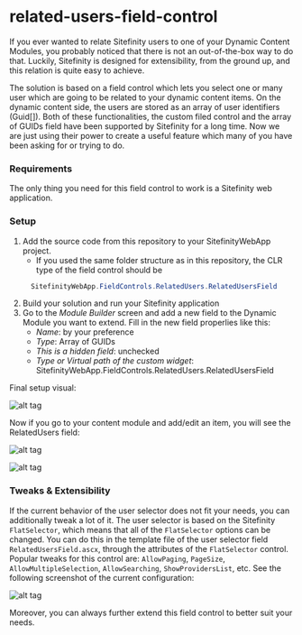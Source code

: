 # related-users-field-control
If you ever wanted to relate Sitefinity users to one of your Dynamic Content Modules, you probably noticed that there is not an out-of-the-box way to do that. Luckily, Sitefinity is designed for extensibility, from the ground up, and this relation is quite easy to achieve.

The solution is based on a field control which lets you select one or many user which are going to be related to your dynamic content items. On the dynamic content side, the users are stored as an array of user identifiers (Guid[]). Both of these functionalities, the custom filed control and the array of GUIDs field have been supported by Sitefinity for a long time. Now we are just using their power to create a useful feature which many of you have been asking for or trying to do.


### Requirements
The only thing you need for this field control to work is a Sitefinity web application.

### Setup
1. Add the source code from this repository to your SitefinityWebApp project.
    * If you used the same folder structure as in this repository, the CLR type of the field control should be 
    ```cs
      SitefinityWebApp.FieldControls.RelatedUsers.RelatedUsersField
    ```
2. Build your solution and run your Sitefinity application
3. Go to the *Module Builder* screen and add a new field to the Dynamic Module you want to extend. Fill in the new field properlies like this:
    * _Name_: by your preference
    * _Type_: Array of GUIDs
    * _This is a hidden field_: unchecked
    * _Type or Virtual path of the custom widget_: SitefinityWebApp.FieldControls.RelatedUsers.RelatedUsersField

Final setup visual:

![alt tag](https://raw.githubusercontent.com/Sitefinity-SDK/related-users-field-control/master/ReadmeResources/related-users-module-builder.PNG)

Now if you go to your content module and add/edit an item, you will see the RelatedUsers field:

![alt tag](https://raw.githubusercontent.com/Sitefinity-SDK/related-users-field-control/master/ReadmeResources/related-users-content-module-1.PNG)

![alt tag](https://raw.githubusercontent.com/Sitefinity-SDK/related-users-field-control/master/ReadmeResources/related-users-content-module-2.PNG)

### Tweaks & Extensibility 
If the current behavior of the user selector does not fit your needs, you can additionally tweak a lot of it. The user selector is based on the Sitefinity `FlatSelector`, which means that all of the `FlatSelector` options can be changed. You can do this in the template file of the user selector field `RelatedUsersField.ascx`, through the attributes of the `FlatSelector` control. Popular tweaks for this control are: `AllowPaging`, `PageSize`, `AllowMultipleSelection`, `AllowSearching`, `ShowProvidersList`, etc. See the following screenshot of the current configuration:

![alt tag](https://raw.githubusercontent.com/Sitefinity-SDK/related-users-field-control/master/ReadmeResources/flat-selector-settings.PNG)

Moreover, you can always further extend this field control to better suit your needs.


